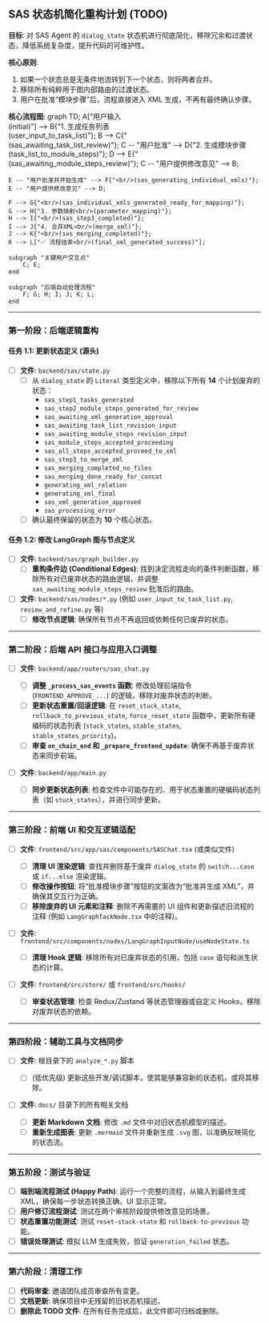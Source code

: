 ## SAS 状态机简化重构计划 (TODO)

**目标**: 对 SAS Agent 的 `dialog_state` 状态机进行彻底简化，移除冗余和过渡状态，降低系统复杂度，提升代码的可维护性。

**核心原则**:

1.  如果一个状态总是无条件地流转到下一个状态，则将两者合并。
2.  移除所有纯粹用于图内部路由的过渡状态。
3.  用户在批准“模块步骤”后，流程直接进入 XML 生成，不再有最终确认步骤。

**核心流程图**:
graph TD;
A["用户输入<br/>(initial)"] --> B{"1. 生成任务列表<br/>(user_input_to_task_list)"};
B --> C{"<br/>(sas_awaiting_task_list_review)"};
C -- "用户批准" --> D{"2. 生成模块步骤<br/>(task_list_to_module_steps)"};
D --> E{"<br/>(sas_awaiting_module_steps_review)"};
C -- "用户提供修改意见" --> B;

    E -- "用户批准并开始生成" --> F{"<br/>(sas_generating_individual_xmls)"};
    E -- "用户提供修改意见" --> D;

    F --> G{"<br/>(sas_individual_xmls_generated_ready_for_mapping)"};
    G --> H{"3. 参数映射<br/>(parameter_mapping)"};
    H --> I{"<br/>(sas_step3_completed)"};
    I --> J{"4. 合并XML<br/>(merge_xml)"};
    J --> K{"<br/>(sas_merging_completed)"};
    K --> L["✅ 流程结束<br/>(final_xml_generated_success)"];

    subgraph "关键用户交互点"
        C; E;
    end

    subgraph "后端自动处理流程"
        F; G; H; I; J; K; L;
    end

---

### 第一阶段：后端逻辑重构

#### 任务 1.1: 更新状态定义 (源头)

- [ ] **文件**: `backend/sas/state.py`
  - [ ] 从 `dialog_state` 的 `Literal` 类型定义中，移除以下所有 **14** 个计划废弃的状态：
    - `sas_step1_tasks_generated`
    - `sas_step2_module_steps_generated_for_review`
    - `sas_awaiting_xml_generation_approval`
    - `sas_awaiting_task_list_revision_input`
    - `sas_awaiting_module_steps_revision_input`
    - `sas_module_steps_accepted_proceeding`
    - `sas_all_steps_accepted_proceed_to_xml`
    - `sas_step3_to_merge_xml`
    - `sas_merging_completed_no_files`
    - `sas_merging_done_ready_for_concat`
    - `generating_xml_relation`
    - `generating_xml_final`
    - `sas_xml_generation_approved`
    - `sas_processing_error`
  - [ ] 确认最终保留的状态为 **10** 个核心状态。

#### 任务 1.2: 修改 LangGraph 图与节点定义

- [ ] **文件**: `backend/sas/graph_builder.py`
  - [ ] **重构条件边 (Conditional Edges)**: 找到决定流程走向的条件判断函数，移除所有对已废弃状态的路由逻辑，并调整 `sas_awaiting_module_steps_review` 批准后的路由。
- [ ] **文件**: `backend/sas/nodes/*.py` (例如 `user_input_to_task_list.py`, `review_and_refine.py` 等)
  - [ ] **修改节点逻辑**: 确保所有节点不再返回或依赖任何已废弃的状态。

---

### 第二阶段：后端 API 接口与应用入口调整

- [ ] **文件**: `backend/app/routers/sas_chat.py`

  - [ ] **调整 `_process_sas_events` 函数**: 修改处理前端指令 (`FRONTEND_APPROVE_...`) 的逻辑，移除对废弃状态的判断。
  - [ ] **更新状态重置/回滚逻辑**: 在 `reset_stuck_state`, `rollback_to_previous_state`, `force_reset_state` 函数中，更新所有硬编码的状态列表 (`stuck_states`, `stable_states`, `stable_states_priority`)。
  - [ ] **审查 `on_chain_end` 和 `_prepare_frontend_update`**: 确保不再基于废弃状态来同步前端。

- [ ] **文件**: `backend/app/main.py`
  - [ ] **同步更新状态列表**: 检查文件中可能存在的、用于状态重置的硬编码状态列表（如 `stuck_states`），并进行同步更新。

---

### 第三阶段：前端 UI 和交互逻辑适配

- [ ] **文件**: `frontend/src/app/sas/components/SASChat.tsx` (或类似文件)

  - [ ] **清理 UI 渲染逻辑**: 查找并删除基于废弃 `dialog_state` 的 `switch...case` 或 `if...else` 渲染逻辑。
  - [ ] **修改操作按钮**: 将“批准模块步骤”按钮的文案改为“批准并生成 XML”，并确保其交互行为正确。
  - [ ] **移除废弃的 UI 元素和注释**: 删除不再需要的 UI 组件和更新描述旧流程的注释 (例如 `LangGraphTaskNode.tsx` 中的注释)。

- [ ] **文件**: `frontend/src/components/nodes/LangGraphInputNode/useNodeState.ts`

  - [ ] **清理 Hook 逻辑**: 移除所有对已废弃状态的引用，包括 `case` 语句和派生状态的计算。

- [ ] **文件**: `frontend/src/store/` 或 `frontend/src/hooks/`
  - [ ] **审查状态管理**: 检查 Redux/Zustand 等状态管理器或自定义 Hooks，移除对废弃状态的依赖。

---

### 第四阶段：辅助工具与文档同步

- [ ] **文件**: 根目录下的 `analyze_*.py` 脚本

  - [ ] (低优先级) 更新这些开发/调试脚本，使其能够兼容新的状态机，或将其移除。

- [ ] **文件**: `docs/` 目录下的所有相关文档
  - [ ] **更新 Markdown 文档**: 修改 `.md` 文件中对旧状态机模型的描述。
  - [ ] **重新生成图表**: 更新 `.mermaid` 文件并重新生成 `.svg` 图，以准确反映简化的状态流。

---

### 第五阶段：测试与验证

- [ ] **端到端流程测试 (Happy Path)**: 运行一个完整的流程，从输入到最终生成 XML，确保每一步状态转换正确，UI 显示正常。
- [ ] **用户修订流程测试**: 测试在两个审核阶段提供修改意见的场景。
- [ ] **状态重置功能测试**: 测试 `reset-stuck-state` 和 `rollback-to-previous` 功能。
- [ ] **错误处理测试**: 模拟 LLM 生成失败，验证 `generation_failed` 状态。

---

### 第六阶段：清理工作

- [ ] **代码审查**: 邀请团队成员审查所有变更。
- [ ] **文档更新**: 确保项目中无残留的旧状态机描述。
- [ ] **删除此 TODO 文件**: 在所有任务完成后，此文件即可归档或删除。
